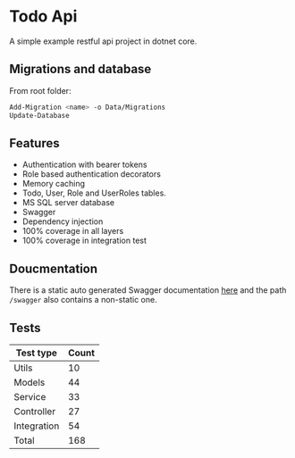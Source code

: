 # Todo Api

A simple example restful api project in dotnet core.

## Migrations and database
From root folder:
```sh
Add-Migration <name> -o Data/Migrations
Update-Database
```

## Features
- Authentication with bearer tokens
- Role based authentication decorators
- Memory caching
- Todo, User, Role and UserRoles tables.
- MS SQL server database
- Swagger
- Dependency injection
- 100% coverage in all layers
- 100% coverage in integration test

## Doucmentation
There is a static auto generated Swagger documentation [here](https://jonsteinn.github.io/Asp.Net-Core-Api-Example/) and the path `/swagger` also contains a non-static one.

## Tests
Test type | Count
--- | ---
Utils | 10
Models | 44
Service | 33
Controller | 27
Integration | 54
Total | 168